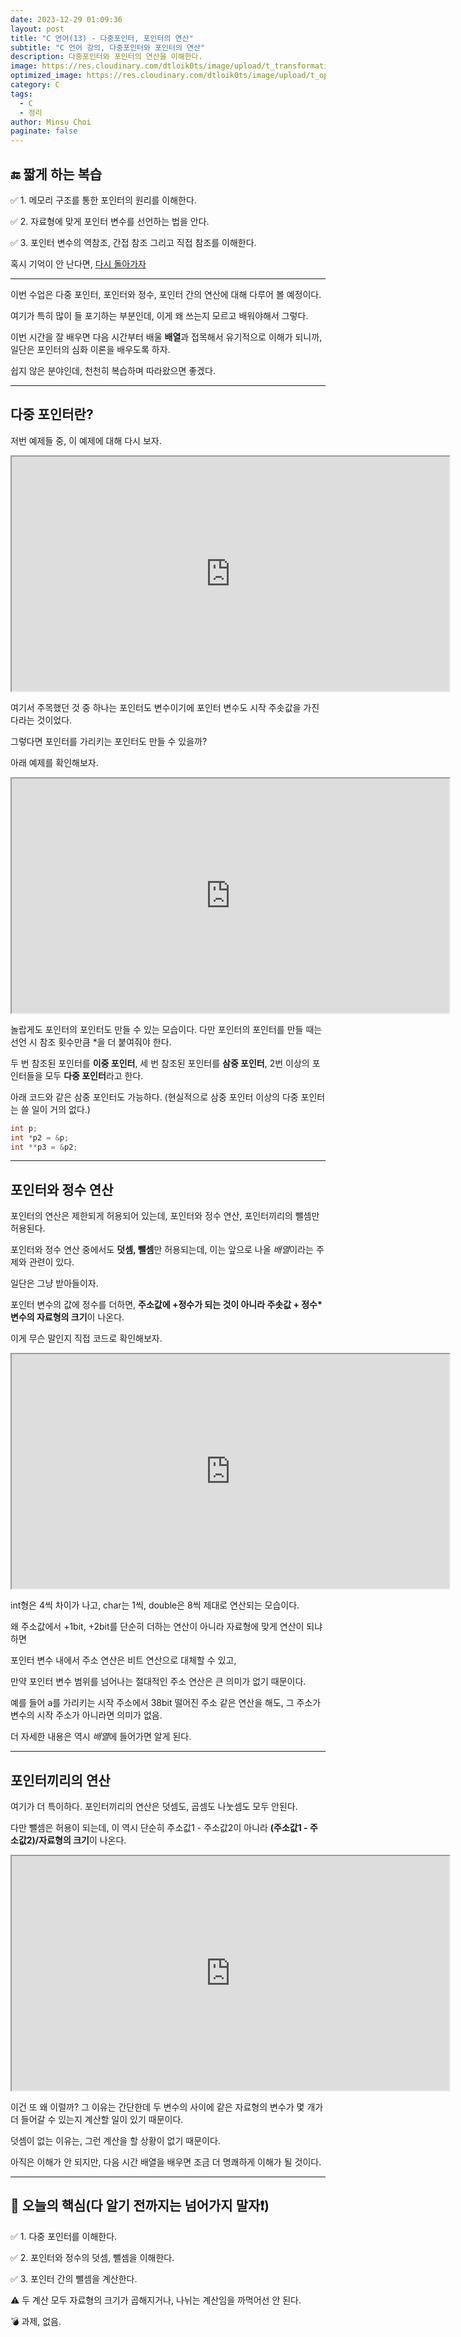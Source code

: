 ```yaml
---
date: 2023-12-29 01:09:36
layout: post
title: "C 언어(13) - 다중포인터, 포인터의 연산"
subtitle: "C 언어 강의, 다중포인터와 포인터의 연산"
description: 다중포인터와 포인터의 연산을 이해한다.
image: https://res.cloudinary.com/dtloik0ts/image/upload/t_transformation/v1703569833/programming-careers-s_lvchit.jpg
optimized_image: https://res.cloudinary.com/dtloik0ts/image/upload/t_opt/v1703569833/programming-careers-s_lvchit.jpg
category: C
tags:
  - C
  - 정리
author: Minsu Choi
paginate: false
---
```


<h2>🔚 짧게 하는 복습</h2>

✅ 1. 메모리 구조를 통한 포인터의 원리를 이해한다.

✅ 2. 자료형에 맞게 포인터 변수를 선언하는 법을 안다.

✅ 3. 포인터 변수의 역참조, 간접 참조 그리고 직접 참조를 이해한다.

혹시 기억이 안 난다면, <u><a href = "/c-언어(12)-포인터/"> 다시 돌아가자</a></u>

---

이번 수업은 다중 포인터, 포인터와 정수, 포인터 간의 연산에 대해 다루어 볼 예정이다.

여기가 특히 많이 들 포기하는 부분인데, 이게 왜 쓰는지 모르고 배워야해서 그렇다.

이번 시간을 잘 배우면 다음 시간부터 배울 **배열**과 접목해서 유기적으로 이해가 되니까, 일단은 포인터의 심화 이론을 배우도록 하자.

쉽지 않은 분야인데, 천천히 복습하며 따라왔으면 좋겠다.

---

## 다중 포인터란?

저번 예제들 중, 이 예제에 대해 다시 보자.

<iframe height="375px" width="700px" src="https://www.interviewbit.com/embed/snippet/c8f9dcb31c7231a9edfa"></iframe>

여기서 주목했던 것 중 하나는 포인터도 변수이기에 포인터 변수도 시작 주솟값을 가진다라는 것이었다.

그렇다면 포인터를 가리키는 포인터도 만들 수 있을까?

아래 예제를 확인해보자.

<iframe height="375px" width="700px" src="https://www.interviewbit.com/embed/snippet/305d38d5d57ef279678e"></iframe>

놀랍게도 포인터의 포인터도 만들 수 있는 모습이다. 다만 포인터의 포인터를 만들 때는 선언 시 참조 횟수만큼 \*을 더 붙여줘야 한다.

두 번 참조된 포인터를 **이중 포인터**, 세 번 참조된 포인터를 **삼중 포인터**, 2번 이상의 포인터들을 모두 **다중 포인터**라고 한다.

아래 코드와 같은 삼중 포인터도 가능하다. (현실적으로 삼중 포인터 이상의 다중 포인터는 쓸 일이 거의 없다.)

```c
int p;
int *p2 = &p;
int **p3 = &p2;
```

---

## 포인터와 정수 연산

포인터의 연산은 제한되게 허용되어 있는데, 포인터와 정수 연산, 포인터끼리의 뺄셈만 허용된다.

포인터와 정수 연산 중에서도 **덧셈, 뺄셈**만 허용되는데, 이는 앞으로 나올 *배열*이라는 주제와 관련이 있다.

일단은 그냥 받아들이자.

포인터 변수의 값에 정수를 더하면, **주소값에 +정수가 되는 것이 아니라 주솟값 + 정수\*변수의 자료형의 크기**이 나온다.

이게 무슨 말인지 직접 코드로 확인해보자.

<iframe height="375px" width="700px" src="https://www.interviewbit.com/embed/snippet/a0c09a99082d390c9ea1"></iframe>

int형은 4씩 차이가 나고, char는 1씩, double은 8씩 제대로 연산되는 모습이다.

왜 주소값에서 +1bit, +2bit를 단순히 더하는 연산이 아니라 자료형에 맞게 연산이 되냐 하면

포인터 변수 내에서 주소 연산은 비트 연산으로 대체할 수 있고,

만약 포인터 변수 범위를 넘어나는 절대적인 주소 연산은 큰 의미가 없기 때문이다.

예를 들어 a를 가리키는 시작 주소에서 38bit 떨어진 주소 같은 연산을 해도, 그 주소가 변수의 시작 주소가 아니라면 의미가 없음.

더 자세한 내용은 역시 *배열*에 들어가면 알게 된다.

---

## 포인터끼리의 연산

여기가 더 특이하다. 포인터끼리의 연산은 덧셈도, 곱셈도 나눗셈도 모두 안된다.

다만 뺄셈은 허용이 되는데, 이 역시 단순히 주소값1 - 주소값2이 아니라 **(주소값1 - 주소값2)/자료형의 크기**이 나온다.

<iframe height="375px" width="700px" src="https://www.interviewbit.com/embed/snippet/1d2b617a6cbdde6cca6d"></iframe>

이건 또 왜 이럴까? 그 이유는 간단한데 두 변수의 사이에 같은 자료형의 변수가 몇 개가 더 들어갈 수 있는지 계산할 일이 있기 때문이다.

덧셈이 없는 이유는, 그런 계산을 할 상황이 없기 때문이다.

아직은 이해가 안 되지만, 다음 시간 배열을 배우면 조금 더 명쾌하게 이해가 될 것이다.

---

<h2>📖 오늘의 핵심(다 알기 전까지는 넘어가지 말자❗)</h2>

✅ 1. 다중 포인터를 이해한다.

✅ 2. 포인터와 정수의 덧셈, 뺄셈을 이해한다.

✅ 3. 포인터 간의 뺄셈을 계산한다.

⚠️ 두 계산 모두 자료형의 크기가 곱해지거나, 나뉘는 계산임을 까먹어선 안 된다.

💣 과제, 없음.
